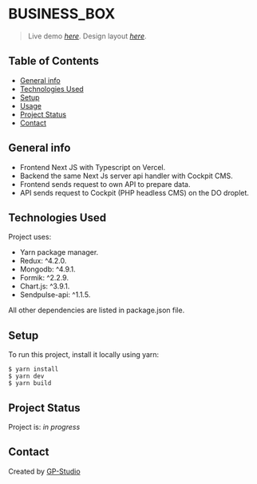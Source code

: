 # BUSINESS_BOX

> Live demo [_here_](https://business-box.vercel.app).
> Design layout [_here_](https://www.figma.com/file/2H0loSSPqlJZe0ICuHELY6/Business-Box-Site?node-id=388%3A4423&t=jRPvbQCg2Qi474ch-0).

## Table of Contents

- [General info](#general-info)
- [Technologies Used](#technologies-used)
- [Setup](#setup)
- [Usage](#usage)
- [Project Status](#project-status)
- [Contact](#contact)

## General info

- Frontend Next JS with Typescript on Vercel.
- Backend the same Next Js server api handler with Cockpit CMS.
- Frontend sends request to own API to prepare data.
- API sends request to Cockpit (PHP headless CMS) on the DO droplet.

## Technologies Used

Project uses:

- Yarn package manager.
- Redux: ^4.2.0.
- Mongodb: ^4.9.1.
- Formik: ^2.2.9.
- Chart.js: ^3.9.1.
- Sendpulse-api: ^1.1.5.

All other dependencies are listed in package.json file.

## Setup

To run this project, install it locally using yarn:

```
$ yarn install
$ yarn dev
$ yarn build
```

## Project Status

Project is: _in progress_

## Contact

Created by [GP-Studio](https://github.com/GP-Studio)

